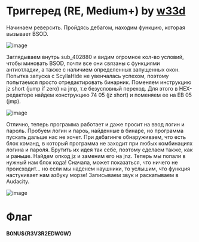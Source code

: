 # Триггеред (RE, Medium+) by [w33d](https://github.com/w3irdd)

Начинаем реверсить. Пройдясь дебагом, находим функцию, которая вызывает BSOD.

![image](https://github.com/rolegiv/CTF-Writeups/assets/147992165/7bb71491-0c9c-477d-b43f-8d0a5dc701b3)

Заглядываем внутрь sub_402880 и видим огромное кол-во условий, чтобы миновать BSOD, почти все они связаны с функциями антиотладки, а также с наличием определенных запущенных окон. Попытка запуска с ScyllaHide не увенчалась успехом, поэтому попытаемся просто отредактировать бинарник. Поменяем инструкцию jz short (jump if zero) на jmp, т.е безусловный переход. Для этого в HEX-редакторе найдем конструкцию 74 05 (jz short) и поменяем ее на EB 05 (jmp).

![image](https://github.com/rolegiv/CTF-Writeups/assets/147992165/f7a22126-b12d-488b-b591-3138e6045710)

Отлично, теперь программа работает и даже просит на ввод логин и пароль. Пробуем логин и пароь, найденные в бинаре, но программа пускать дальше нас не хочет. При дебагинге обнаруживаем, что есть блок команд, в который программа не заходит при любых комбинациях логина и пароля. Брутить их идея так себе, поэтому сделаем также, как и раньше. Найдем опкод jz и заменим его на jnz. Теперь мы попали в нужный нам блок кода! Сначала, может показаться, что ничего не происходит... но если мы наденем наушники, то услышим, что функция настукивает нам азбуку морзе! 
Записываем звук и раскатываем в Audacity.

![image](https://github.com/rolegiv/CTF-Writeups/assets/147992165/b3877949-9279-4ab5-9833-038d8c25ff31)

# Флаг
**B0NU${R3V3R2EDW0W}**
